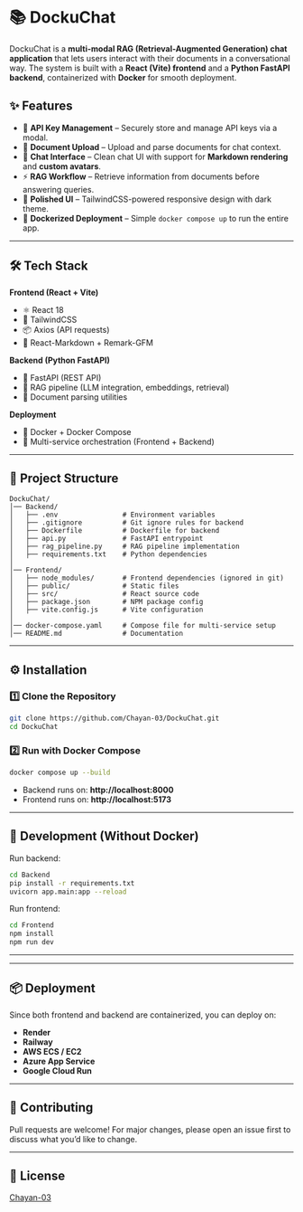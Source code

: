 # 📚 DockuChat  

DockuChat is a **multi-modal RAG (Retrieval-Augmented Generation) chat application** that lets users interact with their documents in a conversational way. The system is built with a **React (Vite) frontend** and a **Python FastAPI backend**, containerized with **Docker** for smooth deployment.  

## ✨ Features  

- 🔑 **API Key Management** – Securely store and manage API keys via a modal.  
- 📂 **Document Upload** – Upload and parse documents for chat context.  
- 💬 **Chat Interface** – Clean chat UI with support for **Markdown rendering** and **custom avatars**.  
- ⚡ **RAG Workflow** – Retrieve information from documents before answering queries.  
- 🎨 **Polished UI** – TailwindCSS-powered responsive design with dark theme.  
- 🐳 **Dockerized Deployment** – Simple `docker compose up` to run the entire app.  

---

## 🛠️ Tech Stack  

**Frontend (React + Vite)**  
- ⚛️ React 18  
- 🎨 TailwindCSS  
- 📦 Axios (API requests)  
- 📝 React-Markdown + Remark-GFM  

**Backend (Python FastAPI)**  
- 🚀 FastAPI (REST API)  
- 🧠 RAG pipeline (LLM integration, embeddings, retrieval)  
- 📄 Document parsing utilities  

**Deployment**  
- 🐳 Docker + Docker Compose  
- 🔄 Multi-service orchestration (Frontend + Backend)  

---

## 📂 Project Structure  

```
DockuChat/
│── Backend/
│   ├── .env                # Environment variables
│   ├── .gitignore          # Git ignore rules for backend
│   ├── Dockerfile          # Dockerfile for backend
│   ├── api.py              # FastAPI entrypoint
│   ├── rag_pipeline.py     # RAG pipeline implementation
│   ├── requirements.txt    # Python dependencies
│
│── Frontend/
│   ├── node_modules/       # Frontend dependencies (ignored in git)
│   ├── public/             # Static files
│   ├── src/                # React source code
│   ├── package.json        # NPM package config
│   ├── vite.config.js      # Vite configuration
│
│── docker-compose.yaml     # Compose file for multi-service setup
│── README.md               # Documentation
```

---

## ⚙️ Installation  

### 1️⃣ Clone the Repository  
```bash
git clone https://github.com/Chayan-03/DockuChat.git
cd DockuChat
```



### 2️⃣ Run with Docker Compose  
```bash
docker compose up --build
```

- Backend runs on: **http://localhost:8000**  
- Frontend runs on: **http://localhost:5173**  

---

## 🚀 Development (Without Docker)  

Run backend:  
```bash
cd Backend
pip install -r requirements.txt
uvicorn app.main:app --reload 
```

Run frontend:  
```bash
cd Frontend
npm install
npm run dev
```

---



---

## 📦 Deployment  

Since both frontend and backend are containerized, you can deploy on:  
- **Render**  
- **Railway**  
- **AWS ECS / EC2**  
- **Azure App Service**  
- **Google Cloud Run**  

---

## 🤝 Contributing  

Pull requests are welcome! For major changes, please open an issue first to discuss what you’d like to change.  

---

## 📜 License  

[Chayan-03](https://github.com/Chayan-03)  

